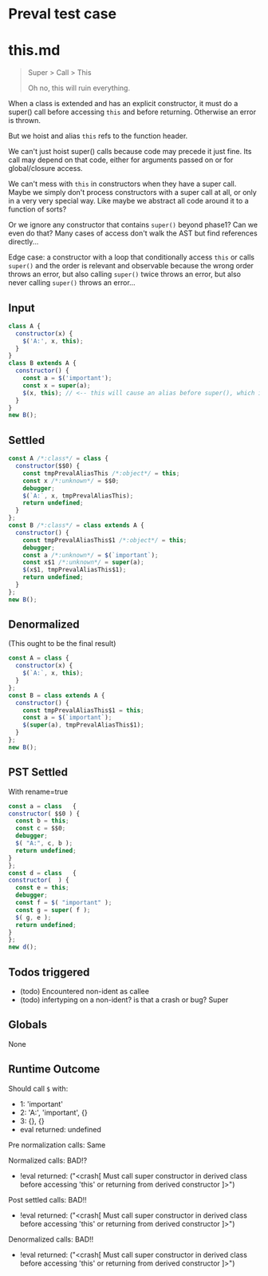 # Preval test case

# this.md

> Super > Call > This
>
> Oh no, this will ruin everything.

When a class is extended and has an explicit constructor, it must do a
super() call before accessing `this` and before returning.
Otherwise an error is thrown.

But we hoist and alias `this` refs to the function header.

We can't just hoist super() calls because code may precede it just fine. Its call
may depend on that code, either for arguments passed on or for global/closure access.

We can't mess with `this` in constructors when they have a super call.
Maybe we simply don't process constructors with a super call at all, or only in a
very very special way. Like maybe we abstract all code around it to a function
of sorts?

Or we ignore any constructor that contains `super()` beyond phase1? Can we even
do that? Many cases of access don't walk the AST but find references directly...

Edge case: a constructor with a loop that conditionally access `this` or 
calls `super()` and the order is relevant and observable because the wrong
order throws an error, but also calling `super()` twice throws an error, but
also never calling `super()` throws an error...

## Input

`````js filename=intro
class A {
  constructor(x) {
    $('A:', x, this);
  }
}
class B extends A {
  constructor() {
    const a = $('important');
    const x = super(a);
    $(x, this); // <-- this will cause an alias before super(), which is illegal
  }
}
new B();
`````


## Settled


`````js filename=intro
const A /*:class*/ = class {
  constructor($$0) {
    const tmpPrevalAliasThis /*:object*/ = this;
    const x /*:unknown*/ = $$0;
    debugger;
    $(`A:`, x, tmpPrevalAliasThis);
    return undefined;
  }
};
const B /*:class*/ = class extends A {
  constructor() {
    const tmpPrevalAliasThis$1 /*:object*/ = this;
    debugger;
    const a /*:unknown*/ = $(`important`);
    const x$1 /*:unknown*/ = super(a);
    $(x$1, tmpPrevalAliasThis$1);
    return undefined;
  }
};
new B();
`````


## Denormalized
(This ought to be the final result)

`````js filename=intro
const A = class {
  constructor(x) {
    $(`A:`, x, this);
  }
};
const B = class extends A {
  constructor() {
    const tmpPrevalAliasThis$1 = this;
    const a = $(`important`);
    $(super(a), tmpPrevalAliasThis$1);
  }
};
new B();
`````


## PST Settled
With rename=true

`````js filename=intro
const a = class   {
constructor( $$0 ) {
  const b = this;
  const c = $$0;
  debugger;
  $( "A:", c, b );
  return undefined;
}
};
const d = class   {
constructor(  ) {
  const e = this;
  debugger;
  const f = $( "important" );
  const g = super( f );
  $( g, e );
  return undefined;
}
};
new d();
`````


## Todos triggered


- (todo) Encountered non-ident as callee
- (todo) infertyping on a non-ident? is that a crash or bug? Super


## Globals


None


## Runtime Outcome


Should call `$` with:
 - 1: 'important'
 - 2: 'A:', 'important', {}
 - 3: {}, {}
 - eval returned: undefined

Pre normalization calls: Same

Normalized calls: BAD!?
 - !eval returned: ("<crash[ Must call super constructor in derived class before accessing 'this' or returning from derived constructor ]>")

Post settled calls: BAD!!
 - !eval returned: ("<crash[ Must call super constructor in derived class before accessing 'this' or returning from derived constructor ]>")

Denormalized calls: BAD!!
 - !eval returned: ("<crash[ Must call super constructor in derived class before accessing 'this' or returning from derived constructor ]>")
